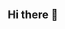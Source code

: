 ## Hi there 👋

<!--
**SB1501/SB1501** is a ✨ _special_ ✨ repository because its `README.md` (this file) appears on your GitHub profile.

Here are some ideas to get you started:

- 🔭 I’m currently working on ...
Learning basic data science fundamentals, studying the ins-and-outs of Github and learning comprehensive network fundamentals via some brilliant textbooks.


- 🌱 I’m currently learning ...
About to embark on the third and final year of a work based apprenticeship at NWRC in Derry/Londonderry in Software Development as an HLA. As well as a number of personal projects including putting together some Udemy courses.

- 👯 I’m looking to collaborate on ...
Anything that I can add value to as a beginner!

- 🤔 I’m looking for help with ...
Any tips, tricks or best practices (what did you wish you knew when you were beginning?)

- 💬 Ask me about ...
How the current learning is going and existing projects / practice attempts

- 📫 How to reach me: ...
sabunting@icloud.com

- ⚡ Fun fact: ...
I created this repository and will be creating a simple portfolio website via this repo following the Github for Dummies textbook by Sarah Guthals. Quite excited to see where it goes! 

-->
